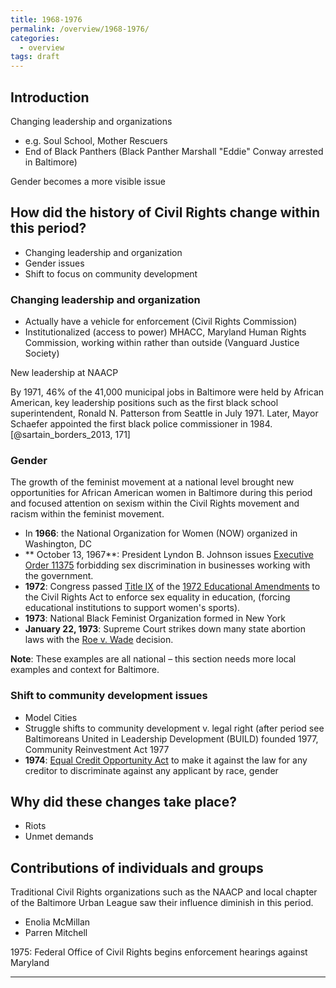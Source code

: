 ```yaml
---
title: 1968-1976
permalink: /overview/1968-1976/
categories:
  - overview
tags: draft
---
```


## Introduction

Changing leadership and organizations
- e.g. Soul School, Mother Rescuers
- End of Black Panthers (Black Panther Marshall "Eddie" Conway arrested in Baltimore)

Gender becomes a more visible issue

## How did the history of Civil Rights change within this period?

- Changing leadership and organization
- Gender issues
- Shift to focus on community development

### Changing leadership and organization

- Actually have a vehicle for enforcement (Civil Rights Commission)
- Institutionalized (access to power) MHACC, Maryland Human Rights Commission, working within rather than outside (Vanguard Justice Society)

New leadership at NAACP

By 1971, 46% of the 41,000 municipal jobs in Baltimore were held by African American, key leadership positions such as the first black school superintendent, Ronald N. Patterson from Seattle in July 1971. Later, Mayor Schaefer appointed the first black police commissioner in 1984. [@sartain_borders_2013, 171]

### Gender

The growth of the feminist movement at a national level brought new opportunities for African American women in Baltimore during this period and focused attention on sexism within the Civil Rights movement and racism within the feminist movement.

- In **1966**: the National Organization for Women (NOW) organized in Washington, DC
- ** October 13, 1967**: President Lyndon B. Johnson issues [Executive Order 11375](https://en.wikipedia.org/wiki/Executive_Order_11375) forbidding sex discrimination in businesses working with the government.
- **1972**: Congress passed [Title IX](https://en.wikipedia.org/wiki/Title_IX) of the [1972 Educational Amendments](https://en.wikipedia.org/wiki/Education_Amendments_of_1972) to the Civil Rights Act to enforce sex equality in education, (forcing educational institutions to support women's sports).
- **1973**: National Black Feminist Organization formed in New York
- **January 22, 1973**: Supreme Court strikes down many state abortion laws with the [Roe v. Wade](https://en.wikipedia.org/wiki/Roe_v._Wade) decision.

**Note**: These examples are all national – this section needs more local examples and context for Baltimore.

### Shift to community development issues

- Model Cities
- Struggle shifts to community development v. legal right (after period see Baltimoreans United in Leadership Development (BUILD) founded 1977, Community Reinvestment Act 1977
- **1974**: [Equal Credit Opportunity Act](https://en.wikipedia.org/wiki/Equal_Credit_Opportunity_Act) to make it against the law for any creditor to discriminate against any applicant by race, gender


## Why did these changes take place?

- Riots
- Unmet demands

## Contributions of individuals and groups

Traditional Civil Rights organizations such as the NAACP and local chapter of the Baltimore Urban League saw their influence diminish in this period.

- Enolia McMillan
- Parren Mitchell

1975: Federal Office of Civil Rights begins enforcement hearings against Maryland


---
